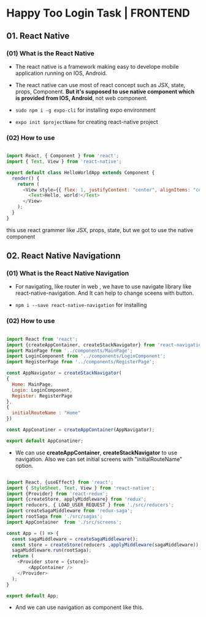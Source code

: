 # Happy Too Login Task |  FRONTEND

## 01. React Native

### (01) What is the React Native

- The react native is a framework making easy to develope mobile application running on IOS, Android. 

- The react native can use most of react concept such as JSX, state, props, Component. **But it's supposed to use native component which is provided from IOS, Android**, not web component.

- ``` sudo npm i -g expo-cli ```  for installing expo environment

- ``` expo init $projectName ``` for creating react-native project 

### (02) How to use

```javascript

import React, { Component } from 'react';
import { Text, View } from 'react-native';

export default class HelloWorldApp extends Component {
  render() {
    return (
      <View style={{ flex: 1, justifyContent: "center", alignItems: "center" }}>
        <Text>Hello, world!</Text>
      </View>
    );
  }
}

```

this use react grammer like JSX, props, state, but we got to use the native component

## 02. React Native Navigationn

### (01) What is the React Native Navigation

- For navigating, like router in web , we have to use navigate library like react-native-navigation. And It can help to change sceens with button. 

- ``` npm i --save react-native-navigation ``` for installing 


### (02) How to use

```javascript

import React from 'react';
import {createAppContainer, createStackNavigator} from 'react-navigation';
import MainPage from '../components/MainPage';
import LoginComponent from '../components/LoginComponent';
import RegisterPage from '../components/RegisterPage';

const AppNavigator = createStackNavigator(
{
  Home: MainPage,
  Login: LoginComponent,
  Register: RegisterPage
},
{
  initialRouteName : "Home"
})

const AppConatiner = createAppContainer(AppNavigator);

export default AppConatiner;


```

- We can use **createAppContainer**, **createStackNavigator** to use navigation. Also we can set initial screens with "initialRouteName" option.

```javascript

import React, {useEffect} from 'react';
import { StyleSheet, Text, View } from 'react-native';
import {Provider} from 'react-redux';
import {createStore, applyMiddleware} from 'redux';
import reducers, { LOAD_USER_REQUEST } from './src/reducers';
import createSagaMiddleware from 'redux-saga';
import rootSaga from './src/sagas';
import AppContainer  from './src/screens';

const App = () => {
  const sagaMiddleware = createSagaMiddleware();
  const store = createStore(reducers ,applyMiddleware(sagaMiddleware));
  sagaMiddleware.run(rootSaga);
  return (
    <Provider store = {store}>
        <AppContainer />
    </Provider>
  );
}

export default App;

```

- And we can use navigation as component like this. 